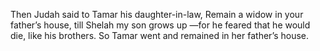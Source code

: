 Then Judah said to Tamar his daughter-in-law, Remain a widow in your father’s house, till Shelah my son grows up —for he feared that he would die, like his brothers. So Tamar went and remained in her father’s house.
